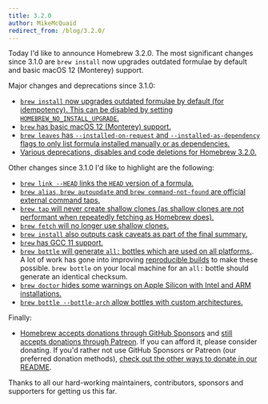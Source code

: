 ```yaml
---
title: 3.2.0
author: MikeMcQuaid
redirect_from: /blog/3.2.0/
---
```

Today I'd like to announce Homebrew 3.2.0. The most significant changes since 3.1.0 are `brew install` now upgrades outdated formulae by default and basic macOS 12 (Monterey) support.

Major changes and deprecations since 3.1.0:

- [`brew install` now upgrades outdated formulae by default (for idempotency). This can be disabled by setting `HOMEBREW_NO_INSTALL_UPGRADE`.](https://github.com/Homebrew/brew/pull/11525)
- [`brew` has basic macOS 12 (Monterey) support.](https://github.com/Homebrew/brew/pull/11504)
- [`brew leaves` has `--installed-on-request` and `--installed-as-dependency` flags to only list formula installed manually or as dependencies.](https://github.com/Homebrew/brew/pull/11368)
- [Various deprecations, disables and code deletions for Homebrew 3.2.0.](https://github.com/Homebrew/brew/pull/11548)

Other changes since 3.1.0 I'd like to highlight are the following:

- [`brew link --HEAD` links the `HEAD` version of a formula.](https://github.com/Homebrew/brew/pull/11397)
- [`brew alias`, `brew autoupdate` and `brew command-not-found` are official external command taps.](https://github.com/Homebrew/brew/pull/11137)
- [`brew tap` will never create shallow clones (as shallow clones are not performant when repeatedly fetching as Homebrew does).](https://github.com/Homebrew/brew/pull/11337)
- [`brew fetch` will no longer use shallow clones.](https://github.com/Homebrew/brew/pull/11328)
- [`brew install` also outputs cask caveats as part of the final summary.](https://github.com/Homebrew/brew/pull/11509)
- [`brew` has GCC 11 support.](https://github.com/Homebrew/brew/pull/11299)
- [`brew bottle` will generate `all:` bottles which are used on all platforms.](https://github.com/Homebrew/brew/pull/11215). A lot of work has gone into improving [reproducible builds](https://reproducible-builds.org) to make these possible. `brew bottle` on your local machine for an `all:` bottle should generate an identical checksum.
- [`brew doctor` hides some warnings on Apple Silicon with Intel and ARM installations.](https://github.com/Homebrew/brew/pull/11540)
- [`brew bottle --bottle-arch` allow bottles with custom architectures.](https://github.com/Homebrew/brew/pull/11352)

Finally:

- [Homebrew accepts donations through GitHub Sponsors](https://github.com/sponsors/Homebrew) and [still accepts donations through Patreon](https://www.patreon.com/homebrew). If you can afford it, please consider donating. If you'd rather not use GitHub Sponsors or Patreon (our preferred donation methods), [check out the other ways to donate in our README](https://github.com/homebrew/brew/#donations).

Thanks to all our hard-working maintainers, contributors, sponsors and supporters for getting us this far.
